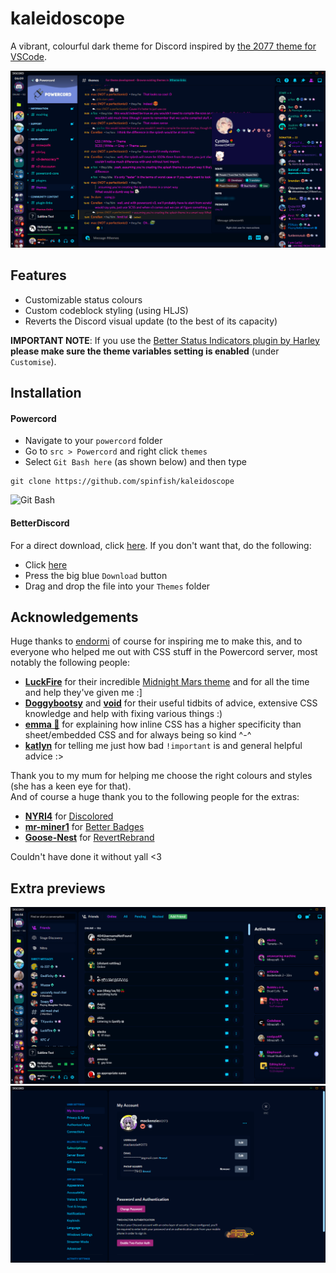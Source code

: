 # kaleidoscope
A vibrant, colourful dark theme for Discord inspired by [the 2077 theme for VSCode](https://marketplace.visualstudio.com/items?itemName=Endormi.2077-theme 'Thanks, Endormi!').

![Main Preview](https://github.com/spinfish/images/blob/master/kaleidoscope/preview_1.png)

## Features
- Customizable status colours
- Custom codeblock styling (using HLJS)
- Reverts the Discord visual update (to the best of its capacity)

**IMPORTANT NOTE**: If you use the [Better Status Indicators plugin by Harley](https://github.com/griefMoDz/better-status-indicators 'really cool plogin btw') **please make sure the theme variables setting is enabled** (under `Customise`).

## Installation
#### Powercord
- Navigate to your `powercord` folder
- Go to `src > Powercord` and right click `themes`
- Select `Git Bash here` (as shown below) and then type

```shell
git clone https://github.com/spinfish/kaleidoscope
```

![Git Bash](https://media.discordapp.net/attachments/678012423067926539/835658793253470308/git_bash_here.png)

#### BetterDiscord
For a direct download, click [here](https://betterdiscord.app/Download?id=257). If you don't want that, do the following:

- Click [here](https://betterdiscord.app/theme/kaleidoscope)
- Press the big blue `Download` button
- Drag and drop the file into your `Themes` folder

## Acknowledgements
Huge thanks to [endormi](https://github.com/endormi) of course for inspiring me to make this, and to everyone who helped me out with CSS stuff in the Powercord server, most notably the following people:

- **[LuckFire](https://github.com/LuckFire/)** for their incredible [Midnight Mars theme](https://github.com/LuckFire/midnight-mars) and for all the time and help they've given me :]
- **[Doggybootsy](https://github.com/doggybootsy)** and **[void](https://github.com/voidfill)** for their useful tidbits of advice, extensive CSS knowledge and help with fixing various things :)
- **[emma 🌺](https://github.com/ghostlydilemma)** for explaining how inline CSS has a higher specificity than sheet/embedded CSS and for always being so kind ^-^
- **[katlyn](https://github.com/katlyn)** for telling me just how bad `!important` is and general helpful advice :>

Thank you to my mum for helping me choose the right colours and styles (she has a keen eye for that).<br>
And of course a huge thank you to the following people for the extras:

- **[NYRI4](https://github.com/NYRI4)** for [Discolored](https://github.com/NYRI4/Discolored)
- **[mr-miner1](https://github.com/mr-miner1)** for [Better Badges](https://github.com/mr-miner1/Better-Badges)
- **[Goose-Nest](https://github.com/Goose-Nest/)** for [RevertRebrand](https://github.com/Goose-Nest/GT-RevertRebrand)

Couldn't have done it without yall <3

## Extra previews

![Preview Two](https://github.com/spinfish/images/blob/master/kaleidoscope/preview_2.png)
![Preview Three](https://github.com/spinfish/images/blob/master/kaleidoscope/preview_3.png)